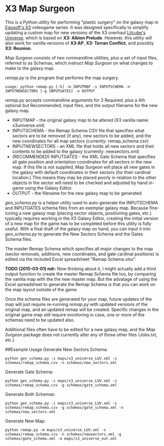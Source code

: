 X3 Map Surgeon
==============

This is a Python utility for performing "plastic surgery" on the galaxy map in [Egosoft's X3](http://www.egosoft.com/) videogame series. It was designed specifically to simplify updating a custom map for new versions of the X3 overhaul [Litcube's Universe](https://code.google.com/p/litcubesuniverse/wiki/Index), which is based on **X3: Albion Prelude**. However, this utility will also work for vanilla versions of **X3:AP**, **X3: Terran Conflict**, and possibly **X3: Reunion**.

*Map Surgeon* consists of two commandline utilities, plus a set of input files, referred to as Schemas, which instruct *Map Surgeon* on what changes to make to the galaxy map.

*remap.py* is the program that performs the map surgery.

    usage: python remap.py [-h] -m INPUTMAP -s INPUTSCHEMA -n INPUTNEWSECTORS [-g INPUTGATES] -o OUTPUT 

*remap.py* accepts commandline arguments for 3 Required, plus a 4th optional but Recommended, input files, and the output filename for the new galaxy map.

* INPUTMAP - the original galaxy map to be altered (X3 vanilla name: x3universe.xml)
* INPUTSCHEMA - the Remap Schema CSV file that specifies what sectors are to be removed (if any), new sectors to be added, and the new coordinates for all map sectors (currently: remap_schema.csv)
* INPUTNEWSECTORS - an XML file that holds all new sectors and their contents to be added to the galaxy (currently: newsectors.xml)
* (RECOMMENDED) INPUTGATES - the XML Gate Schema that specifies all gate position and orientation coordinates for all sectors in the new map. If this file is not supplied, Map Surgeon will place all new gates in the galaxy with default coordinates in their sectors (for their cardinal location.) This means they may be placed poorly in relation to the other objects in the sector will need to be checked and adjusted by hand in-game using the Galaxy Editor.
* OUTPUT - the filename for the new galaxy map to be generated

*gen_schema.py* is a helper utility used to auto-generate the INPUTSCHEMA and INPUTGATES schema files from an exemplar galaxy map. Because fine-tuning a new galaxy map (placing sector objects, positioning gates, etc.) typically requires working in the X3 Galaxy Editor, creating the initial version of a new map for the game has to be completed before this utility is fully useful. With a final draft of the galaxy map on hand, you can input it into *gen_schema.py* to generate the New Sectors Schema and the Gates Schema files.

The master Remap Schema which specifies all major changes to the map (sector removals, additions, new coordinates, and gate cardinal positions) is edited via the included Excel spreadsheet "Remap Schema.xlsx".

**TODO (2015-03-01) ndr:** Now thinking about it, I might actually add a third output function to create the master Remap Schema file too, by comparing the vanilla map with the the new master map. But the advatage of using the Excel spreadsheet to generate the Remap Schema is that you can work on the map layout outside of the game.

Once the schema files are generated for your map, future updates of the map will just require re-running *remap.py* with updated versions of the original map, and an updated remap will be created. Specific changes in the original game map still require monitoring in case, one or more of the schemas need to be updated also.

Additional files often have to be edited for a new galaxy map, and the *Map Surgeon* package does not currently alter any of those other files (Jobs.txt, etc.)

##Example Usage
Generate New Sectors Schema:

    python gen_schema.py -i maps/x3_universe_LUV.xml -s schemas/remap_schema.csv -n schemas/new_sectors.xml

Generate Gate Schema:

    python gen_schema.py -i maps/x3_universe_LUV.xml -s schemas/remap_schema.csv -g schemas/gate_schema.xml


Generate Both Schemas:

    python gen_schema.py -i maps/x3_universe_LUV.xml -s schemas/remap_schema.csv -g schemas/gate_schema.xml -n schemas/new_sectors.xml

Generate New Map:

    python remap.py -m maps/x3_universe_LUV.xml -s schemas/remap_schema.csv -n schemas/newsectors.xml -g schemas/gate_schema.xml -o maps/x3_universe_out.xml

